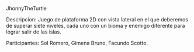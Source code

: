 JhonnyTheTurtle

Descripcion: Juego de plataforma 2D con vista lateral en el que deberemos de superar siete niveles, cada uno con un bioma y enemigo diferente para lograr salir de las islas.

Participantes: Sol Romero, Gimena Bruno, Facundo Scotto.
